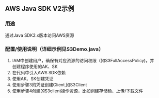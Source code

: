 ## AWS Java SDK V2示例

### 用途

通过Java SDK2.x版本访问AWS资源

### 配置/使用说明（详细示例见S3Demo.java）

1. IAM中创建用户，确保有对应资源的访问权限（如S3FullAccessPolicy)，并创建程序使用的AK、SK
2. 在代码中引入AWS SDK依赖
3. 使用AK、SK创建凭证
4. 使用步骤3的凭证创建Client,如S3Client
5. 使用步骤4创建的S3client操作资源，比如创建存储桶、上传/下载文件

